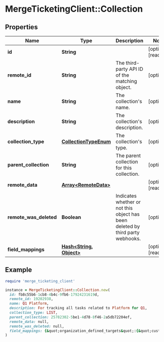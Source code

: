 # MergeTicketingClient::Collection

## Properties

| Name                   | Type                                            | Description                                                                    | Notes                |
| ---------------------- | ----------------------------------------------- | ------------------------------------------------------------------------------ | -------------------- |
| **id**                 | **String**                                      |                                                                                | [optional][readonly] |
| **remote_id**          | **String**                                      | The third-party API ID of the matching object.                                 | [optional]           |
| **name**               | **String**                                      | The collection&#39;s name.                                                     | [optional]           |
| **description**        | **String**                                      | The collection&#39;s description.                                              | [optional]           |
| **collection_type**    | [**CollectionTypeEnum**](CollectionTypeEnum.md) | The collection&#39;s type.                                                     | [optional]           |
| **parent_collection**  | **String**                                      | The parent collection for this collection.                                     | [optional]           |
| **remote_data**        | [**Array&lt;RemoteData&gt;**](RemoteData.md)    |                                                                                | [optional][readonly] |
| **remote_was_deleted** | **Boolean**                                     | Indicates whether or not this object has been deleted by third party webhooks. | [optional]           |
| **field_mappings**     | [**Hash&lt;String, Object&gt;**](Object.md)     |                                                                                | [optional][readonly] |

## Example

```ruby
require 'merge_ticketing_client'

instance = MergeTicketingClient::Collection.new(
  id: fb8c55b6-1cb8-4b4c-9fb6-17924231619d,
  remote_id: 19202938,
  name: Q1 Platform,
  description: For tracking all tasks related to Platform for Q1,
  collection_type: LIST,
  parent_collection: 25782302-5be1-4d78-8f46-2a5db72204ef,
  remote_data: null,
  remote_was_deleted: null,
  field_mappings: {&quot;organization_defined_targets&quot;:{&quot;custom_key&quot;:&quot;custom_value&quot;},&quot;linked_account_defined_targets&quot;:{&quot;custom_key&quot;:&quot;custom_value&quot;}}
)
```
